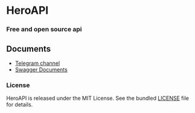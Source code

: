 # HeroAPI

### Free and open source api 


## Documents
- [Telegram channel](https://t.me/HeroAPI)
- [Swagger Documents](https://heroapi.liara.run/docs) 


### License
HeroAPI is released under the MIT License. See the bundled [LICENSE](https://github.com/metect/HeroAPI/blob/main/LICENSE) file for details.
